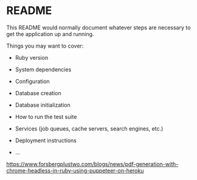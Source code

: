 # README

This README would normally document whatever steps are necessary to get the
application up and running.

Things you may want to cover:

* Ruby version

* System dependencies

* Configuration

* Database creation

* Database initialization

* How to run the test suite

* Services (job queues, cache servers, search engines, etc.)

* Deployment instructions

* ...

https://www.forsbergplustwo.com/blogs/news/pdf-generation-with-chrome-headless-in-ruby-using-puppeteer-on-heroku